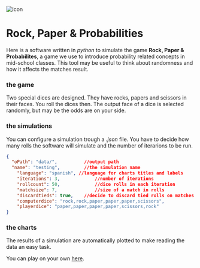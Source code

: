 ![icon](https://gitlab.com/matedulab/matedulab.gitlab.io/-/raw/master/public/assets/img/icon_64.png)

# Rock, Paper & Probabilities

Here is a software written in *python* to simulate the game **Rock, Paper & Probabilites**, a game we use to
introduce probability related concepts in mid-school classes. This tool may be useful to think about randomness
and how it affects the matches result.

### the game
Two special dices are designed. They have rocks, papers and scissors in their faces. You roll the dices then.
The output face of a dice is selected randomly, but may be the odds are on your side.

### the simulations
You can configure a simulation trough a *.json* file. You have to decide how many rolls the software will simulate
and the number of iterarions to be run.

```json
{
  "oPath": "data/",			 //output path
  "name": "testing", 		 //the simulation name
	"language": "spanish", //language for charts titles and labels
	"iterations": 3,			 //number of iterations
	"rollcount": 50,			 //dice rolls in each iteration
	"matchsize": 7,				 //size of a match in rolls
	"discardtieds": true,	 //decide to discard tied rolls on matches decisions
	"computerdice": "rock,rock,paper,paper,paper,scissors",
	"playerdice": "paper,paper,paper,paper,scissors,rock"
}
```
### the charts
The results of a simulation are automatically plotted to make reading the data an easy task.

You can play on your own [here](https://matedulab.gitlab.io/scripts/ppp.html?lan=eng).
